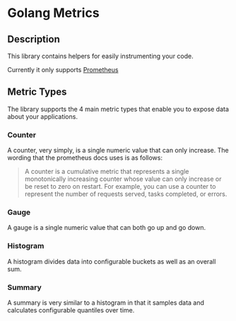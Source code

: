 # Golang Metrics

## Description

This library contains helpers for easily instrumenting your code.

Currently it only supports [Prometheus](http://prometheus.io)

## Metric Types

The library supports the 4 main metric types that enable you to expose data about your applications.

### Counter

A counter, very simply, is a single numeric value that can only increase. The wording that the prometheus docs uses is as follows:

> A counter is a cumulative metric that represents a single monotonically increasing counter whose value can only increase
> or be reset to zero on restart. For example, you can use a counter to represent the number of requests served, tasks completed, or errors.

### Gauge

A gauge is a single numeric value that can both go up and go down.

### Histogram

A histogram divides data into configurable buckets as well as an overall sum.

### Summary

A summary is very similar to a histogram in that it samples data and calculates configurable quantiles over time.
